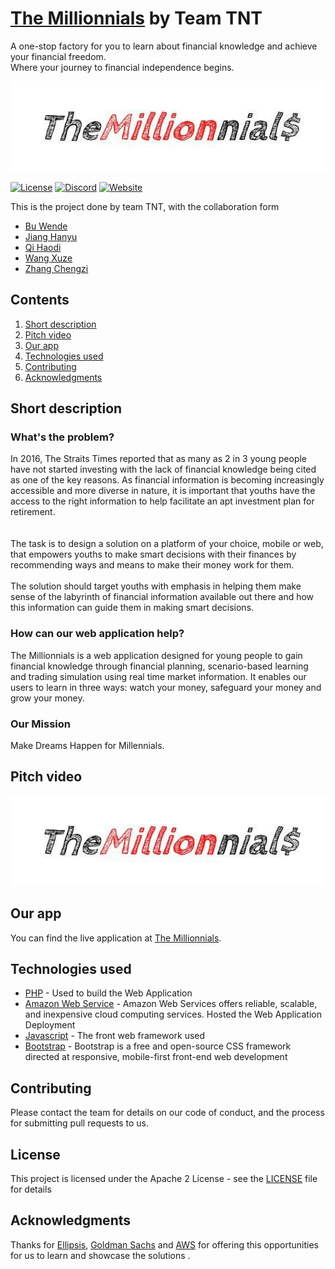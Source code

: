 # [The Millionnials](http://52.87.255.198/app/) by Team TNT

A one-stop factory for you to learn about financial knowledge and achieve your financial freedom.
<br>
Where your journey to financial independence begins.

[![Watch The Millionnials pitch video](https://github.com/chelsea9869/Hackathon-TNT/blob/master/app/img/logo.jpg)](https://github.com/chelsea9869/Hackathon-TNT)


[![License](https://img.shields.io/badge/License-Apache2-blue.svg)](https://www.apache.org/licenses/LICENSE-2.0) [![Discord](https://img.shields.io/badge/chat-23%20online-brightgreen)](https://discord.gg/QWpnGx4) [![Website](https://img.shields.io/badge/View-Website-blue)](http://52.87.255.198/app/)

This is the project done by team TNT, with the collaboration form 
- [Bu Wende](https://github.com/BU-Wende)
- [Jiang Hanyu](https://github.com/hanyujiangg)
- [Qi Haodi](https://github.com/Haodi-Qi)
- [Wang Xuze](https://github.com/JeffreyZe)
- [Zhang Chengzi](https://github.com/chelsea9869)

## Contents

1. [Short description](#short-description)
1. [Pitch video](#pitch-video)
1. [Our app](#our-app)
1. [Technologies used](#technologies-used)
1. [Contributing](#contributing)
1. [Acknowledgments](#acknowledgments)

## Short description

### What's the problem?

In 2016, The Straits Times reported that as many as 2 in 3 young people have not started investing with the lack of financial knowledge being cited as one of the key reasons. As financial information is becoming increasingly accessible and more diverse in nature, it is important that youths have the access to the right information to help facilitate an apt investment plan for retirement.	
<br><br>
The task is to design a solution on a platform of your choice, mobile or web, that empowers youths to make smart decisions with their finances by recommending ways and means to make their money work for them.
<br><br>
The solution should target youths with emphasis in helping them make sense of the labyrinth of financial information available out there and how this information can guide them in making smart decisions. 

### How can our web application help?

The Millionnials is a web application designed for young people to gain financial knowledge through financial planning, scenario-based learning and trading simulation using real time market information. It enables our users to learn in three ways: watch your money, safeguard your money and grow your money.

### Our Mission

Make Dreams Happen for Millennials.

## Pitch video

[![Watch The Millionnials pitch video](https://github.com/chelsea9869/Hackathon-TNT/blob/master/app/img/logo.jpg)](https://youtu.be/qkVdL0SoG2k)


## Our app

You can find the live application at [The Millionnials](http://52.87.255.198/app/).

## Technologies used

* [PHP](https://www.php.net/) - Used to build the Web Application
* [Amazon Web Service](https://aws.amazon.com/) - Amazon Web Services offers reliable, scalable, and inexpensive cloud computing services. Hosted the Web Application Deployment
* [Javascript](https://www.javascript.com/) - The front web framework used
* [Bootstrap](https://getbootstrap.com/) - Bootstrap is a free and open-source CSS framework directed at responsive, mobile-first front-end web development



## Contributing

Please contact the team for details on our code of conduct, and the process for submitting pull requests to us.


## License

This project is licensed under the Apache 2 License - see the [LICENSE](LICENSE) file for details

## Acknowledgments

Thanks for [Ellipsis](https://ellipsis.sis.smu.edu.sg/), [Goldman Sachs](https://www.goldmansachs.com/) and [AWS](https://aws.amazon.com/) for offering this opportunities for us to learn and showcase the solutions .
